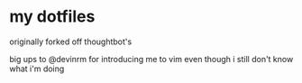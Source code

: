 # my dotfiles

originally forked off thoughtbot's

big ups to @devinrm for introducing me to vim even though i still don't know
what i'm doing
